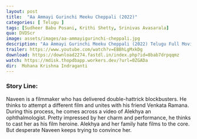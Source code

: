 ```yaml
---
layout: post
title:  "Aa Ammayi Gurinchi Meeku Cheppali (2022)"
categories: [ Telugu ]
tags: [Sudheer Babu Posani, Krithi Shetty, Srinivas Avasarala]
qua: DVDScr
image: assets/images/aa-ammayigurinchi-cheppali.jpg
description: "Aa Ammayi Gurinchi Meeku Cheppali (2022) Telugu Full Movie Download and watch online 720p low file size 500 mb."
trailer: https://www.youtube.com/watch?v=EBBhLgMxkDg
download: https://download2274.fastdl.in/index.php?id=8bab7drpqqmz
watch: https://mdisk.thopdbapp.workers.dev/?url=0ZGADa
dir:  Mohana Krishna Indraganti
---
```


### Story Line:
Naveen is a filmmaker who has delivered double-hattrick blockbusters. He thinks to attempt a different film and unites with his friend Venkata Ramana. During this process, he comes across a video of Alekhya an ophthalmologist. Pretty impressed by her charm and performance, he thinks to cast her as his film heroine. Alekhya and her family hate films to the core. But desperate Naveen keeps trying to convince her.








